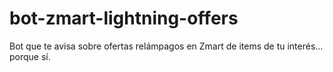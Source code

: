 # bot-zmart-lightning-offers
Bot que te avisa sobre ofertas relámpagos en Zmart de items de tu interés... porque sí.
